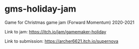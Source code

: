 # gms-holiday-jam
Game for Christmas game jam (Forward Momentum) 2020-2021

Link to jam: https://itch.io/jam/gamemaker-holiday

Link to submission: https://archer6621.itch.io/supernova
